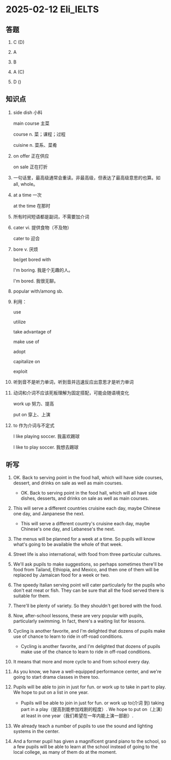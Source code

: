 # 2025-02-12 Eli_IELTS

## 答题

1. C (D)

2. A

3. B

4. A (C)

5. D ()

## 知识点

1. side dish 小料

   main course 主菜

   course n. 菜；课程；过程

   cuisine n. 菜系、菜肴

2. on offer 正在供应

   on sale 正在打折

3. 一句话里，最高级通常会重读。非最高级，但表达了最高级意思的也算。如 all, whole。

4. at a time 一次

   at the time 在那时

5. 所有时间短语都是副词，不需要加介词

6. cater vi. 提供食物（不及物）

   cater to 迎合

7. bore v. 厌烦

   be/get bored with

   I'm boring. 我是个无趣的人。

   I'm bored. 我很无聊。

8. popular with/among sb.

9. 利用：

   use

   utilize

   take advantage of

   make use of

   adopt

   capitalize on

   exploit

10. 听到音不是听力单词，听到音并迅速反应出意思才是听力单词

11. 动词和介词不应该死板理解为固定搭配，可能会随语境变化

    work up 努力、提高

    put on 穿上、上演

12. to 作为介词与不定式

    I like playing soccer. 我喜欢踢球

    I like to play soccer. 我想去踢球

## 听写

1. OK. Back to serving point in the food hall, which will have side courses, dessert, and drinks on sale as well as main courses.

   - OK. Back to serving point in the food hall, which will all have side dishes, desserts, and drinks on sale as well as main courses.

2. This will serve a different countries cruisine each day, maybe Chinese one day, and Janpanese the next.

   - This will serve a different country's cruisine each day, maybe Chinese's one day, and Lebanese's the next.

3. The menus will be planned for a week at a time. So pupils will know what's going to be available the whole of that week.

4. Street life is also international, with food from three particular cultures.

5. We'll ask pupils to make suggestions, so perhaps sometimes there'll be food from Tailand, Ethiopia, and Mexico, and then one of them will be replaced by Jamaican food for a week or two.

6. The speedy Italian serving point will cater particularly for the pupils who don't eat meat or fish. They can be sure that all the food served there is suitable for them.

7. There'll be plenty of variety. So they shouldn't get bored with the food.

8. Now, after-school lessons, these are very popular with pupils, particularly swimming. In fact, there's a waiting list for lessons.

9. Cycling is another favorite, and I'm delighted that dozens of pupils make use of chance to learn to ride in off-road conditions.

   - Cycling is another favorite, and I'm delighted that dozens of pupils make use of the chance to learn to ride in off-road conditions.

10. It means that more and more cycle to and from school every day.

11. As you know, we have a well-equipped performance center, and we're going to start drama classes in there too.

12. Pupils will be able to join in just for fun. or work up to take in part to play. We hope to put on a list in one year.

    - Pupils will be able to join in just for fun. or work up to(介词 到) taking part in a play（提高到能参加戏剧的程度）. We hope to put on（上演） at least in one year（我们希望在一年内能上演一部剧）.

13. We already teach a number of pupils to use the sound and lighting systems in the center.

14. And a former pupil has given a magnificent grand piano to the school, so a few pupils will be able to learn at the school instead of going to the local college, as many of them do at the moment.
